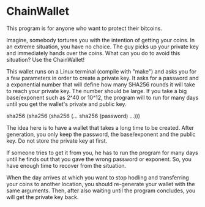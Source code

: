 # ChainWallet
This program is for anyone who want to protect their bitcoins.

Imagine, somebody tortures you with the intention of getting your coins. In an extreme situation, you have no choice. The guy picks up your private key and immediately hands over the coins. What can you do to avoid this situation? Use the ChainWallet!

This wallet runs on a Linux terminal (compile with "make") and asks you for a few parameters in order to create a private key. It asks for a password and a exponential number that will define how many SHA256 rounds it will take to reach your private key. The number should be large. If you take a big base/exponent such as 2^40 or 10^12, the program will to run for many days until you get the wallet's private and public key.

sha256 (sha256 (sha256 (... sha256 (password) ...)))

The idea here is to have a wallet that takes a long time to be created. After generation, you only keep the password, the base/exponent and the public key. Do not store the private key at first.

If someone tries to get it from you, he has to run the program for many days until he finds out that you gave the wrong password or exponent. So, you have enough time to recover from the situation.

When the day arrives at which you want to stop hodling and transferring your coins to another location, you should re-generate your wallet with the same arguments. Then, after also waiting until the program concludes, you will get the private key back.
